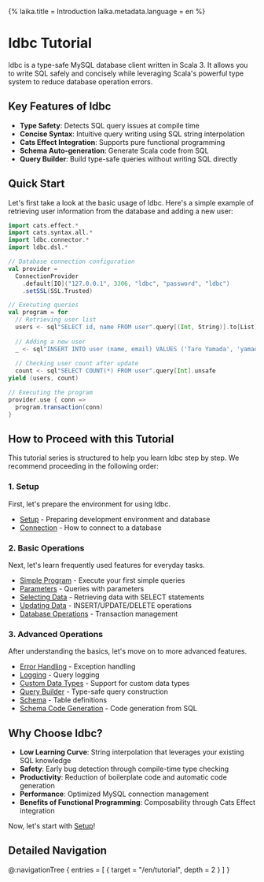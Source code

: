 {%
  laika.title = Introduction
  laika.metadata.language = en
%}

# ldbc Tutorial

ldbc is a type-safe MySQL database client written in Scala 3. It allows you to write SQL safely and concisely while leveraging Scala's powerful type system to reduce database operation errors.

## Key Features of ldbc

- **Type Safety**: Detects SQL query issues at compile time
- **Concise Syntax**: Intuitive query writing using SQL string interpolation
- **Cats Effect Integration**: Supports pure functional programming
- **Schema Auto-generation**: Generate Scala code from SQL
- **Query Builder**: Build type-safe queries without writing SQL directly

## Quick Start

Let's first take a look at the basic usage of ldbc. Here's a simple example of retrieving user information from the database and adding a new user:

```scala 3
import cats.effect.*
import cats.syntax.all.*
import ldbc.connector.*
import ldbc.dsl.*

// Database connection configuration
val provider =
  ConnectionProvider
    .default[IO]("127.0.0.1", 3306, "ldbc", "password", "ldbc")
    .setSSL(SSL.Trusted)

// Executing queries
val program = for
  // Retrieving user list
  users <- sql"SELECT id, name FROM user".query[(Int, String)].to[List]
  
  // Adding a new user
  _ <- sql"INSERT INTO user (name, email) VALUES ('Taro Yamada', 'yamada@example.com')".update
  
  // Checking user count after update
  count <- sql"SELECT COUNT(*) FROM user".query[Int].unsafe
yield (users, count)

// Executing the program
provider.use { conn =>
  program.transaction(conn)
}
```

## How to Proceed with this Tutorial

This tutorial series is structured to help you learn ldbc step by step. We recommend proceeding in the following order:

### 1. Setup

First, let's prepare the environment for using ldbc.

- [Setup](/en/tutorial/Setup.md) - Preparing development environment and database
- [Connection](/en/tutorial/Connection.md) - How to connect to a database

### 2. Basic Operations

Next, let's learn frequently used features for everyday tasks.

- [Simple Program](/en/tutorial/Simple-Program.md) - Execute your first simple queries
- [Parameters](/en/tutorial/Parameterized-Queries.md) - Queries with parameters
- [Selecting Data](/en/tutorial/Selecting-Data.md) - Retrieving data with SELECT statements
- [Updating Data](/en/tutorial/Updating-Data.md) - INSERT/UPDATE/DELETE operations
- [Database Operations](/en/tutorial/Database-Operations.md) - Transaction management

### 3. Advanced Operations

After understanding the basics, let's move on to more advanced features.

- [Error Handling](/en/tutorial/Error-Handling.md) - Exception handling
- [Logging](/en/tutorial/Logging.md) - Query logging
- [Custom Data Types](/en/tutorial/Custom-Data-Type.md) - Support for custom data types
- [Query Builder](/en/tutorial/Query-Builder.md) - Type-safe query construction
- [Schema](/en/tutorial/Schema.md) - Table definitions
- [Schema Code Generation](/en/tutorial/Schema-Code-Generation.md) - Code generation from SQL

## Why Choose ldbc?

- **Low Learning Curve**: String interpolation that leverages your existing SQL knowledge
- **Safety**: Early bug detection through compile-time type checking
- **Productivity**: Reduction of boilerplate code and automatic code generation
- **Performance**: Optimized MySQL connection management
- **Benefits of Functional Programming**: Composability through Cats Effect integration

Now, let's start with [Setup](/en/tutorial/Setup.md)!

## Detailed Navigation

@:navigationTree {
  entries = [ { target = "/en/tutorial", depth = 2 } ]
}
